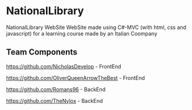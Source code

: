 # NationalLibrary
NationalLibrary WebSite
WebSite made using C#-MVC (with html, css and javascript) for a learning course made by an Italian Coompany

## Team Components
https://github.com/NicholasDevelop - FrontEnd

https://github.com/OliverQueenArrowTheBest - FrontEnd

https://github.com/Romans96 - BackEnd

https://github.com/TheNylox - BackEnd
